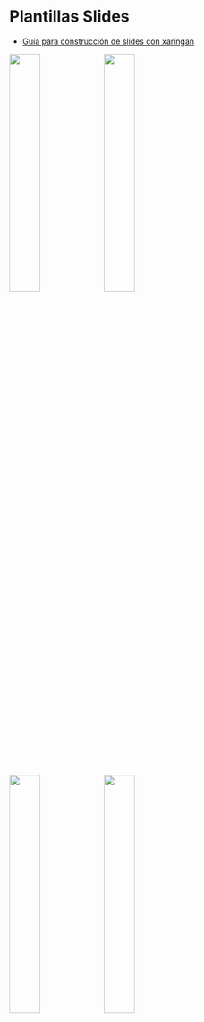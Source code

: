 # Plantillas Slides

- [Guía para construcción de slides con xaringan](https://arm.rbind.io/slides/xaringan.html#1)

<img src="https://user-images.githubusercontent.com/163582/45438104-ea200600-b67b-11e8-80fa-d9f2a99a03b0.png" width="33%" align="left" /><img src="https://bookdown.org/yihui/rmarkdown/images/hex-rmarkdown.png" width="33%" align="left" />
<img src="http://elearningmasters.galileo.edu/wp-content/uploads/2018/05/01-1.jpg" width="33%" align="left" /> 
<img src="https://www.libraries.rutgers.edu/sites/default/files/styles/resize_to_300px_width/public/events/2019/09/knitr.png?itok=EHtcw9Z7" width="33%" align="left" /> 



